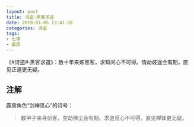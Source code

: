 ```yaml
---
layout: post
title: 诗盗·黑客求道
date: 2019-01-05 13:41:28
categories: 诗盗
tags:
- 七律
- 霹雳
---
```

《#诗盗#·黑客求道》：数十年来炼黑客，求知问心不可得。情劫歧途会有期，直见正道更无疑。

## 注解

霹雳角色“剑禅觅心”的诗号：

> 数甲子来寻剑客，空劫佛尘会有期。求道觅心不可得，直见禅锋更无疑。
